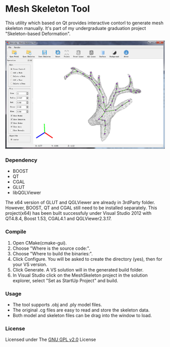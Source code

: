 # Mesh Skeleton Tool
This utility which based on Qt provides interactive contorl to generate mesh skeleton manually. It's part of my undergraduate graduation project "Skeleton-based Deformation".

![Overview Screenshot](https://raw.githubusercontent.com/LemonChiu/Mesh-Skeleton-Tool/master/screenshot/screenshot.jpg)

### Dependency
+ BOOST
+ QT
+ CGAL
+ GLUT
+ libQGLViewer

The x64 version of GLUT and QGLViewer are already in 3rdParty folder. However, BOOST, QT and CGAL still need to be installed separately. This project(x64) has been built successfuly under Visual Studio 2012 with QT4.8.4, Boost 1.53, CGAL4.1 and QGLViewer2.3.17.

### Compile
1. Open CMake(cmake-gui).
2. Choose "Where is the source code:".
3. Choose "Where to build the binaries:".
4. Click Configure. You will be asked to create the directory (yes), then for your VS version.
5. Click Generate. A VS solution will in the generated build folder.
6. In Visual Studio click on the MeshSkeleton project in the solution explorer, select "Set as StartUp Project" and build.

### Usage
+ The tool supports .obj and .ply model files.
+ The original .cg files are easy to read and store the skeleton data.
+ Both model and skeleton files can be drag into the window to load.

### License
Licensed under The [GNU GPL v2.0](https://github.com/LemonChiu/Mesh-Skeleton-Tool/blob/master/LICENSE) License
